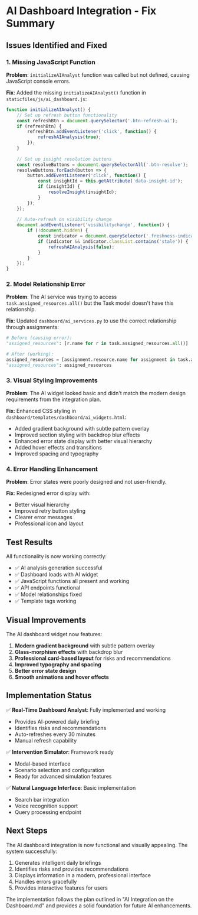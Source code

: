 # AI Dashboard Integration - Fix Summary

## Issues Identified and Fixed

### 1. Missing JavaScript Function
**Problem**: `initializeAIAnalyst` function was called but not defined, causing JavaScript console errors.

**Fix**: Added the missing `initializeAIAnalyst()` function in `staticfiles/js/ai_dashboard.js`:
```javascript
function initializeAIAnalyst() {
    // Set up refresh button functionality
    const refreshBtn = document.querySelector('.btn-refresh-ai');
    if (refreshBtn) {
        refreshBtn.addEventListener('click', function() {
            refreshAIAnalysis(true);
        });
    }
    
    // Set up insight resolution buttons
    const resolveButtons = document.querySelectorAll('.btn-resolve');
    resolveButtons.forEach(button => {
        button.addEventListener('click', function() {
            const insightId = this.getAttribute('data-insight-id');
            if (insightId) {
                resolveInsight(insightId);
            }
        });
    });
    
    // Auto-refresh on visibility change
    document.addEventListener('visibilitychange', function() {
        if (!document.hidden) {
            const indicator = document.querySelector('.freshness-indicator');
            if (indicator && indicator.classList.contains('stale')) {
                refreshAIAnalysis(false);
            }
        }
    });
}
```

### 2. Model Relationship Error
**Problem**: The AI service was trying to access `task.assigned_resources.all()` but the Task model doesn't have this relationship.

**Fix**: Updated `dashboard/ai_services.py` to use the correct relationship through assignments:
```python
# Before (causing error):
"assigned_resources": [r.name for r in task.assigned_resources.all()]

# After (working):
assigned_resources = [assignment.resource.name for assignment in task.assignments.all()]
"assigned_resources": assigned_resources
```

### 3. Visual Styling Improvements
**Problem**: The AI widget looked basic and didn't match the modern design requirements from the integration plan.

**Fix**: Enhanced CSS styling in `dashboard/templates/dashboard/ai_widgets.html`:
- Added gradient background with subtle pattern overlay
- Improved section styling with backdrop blur effects
- Enhanced error state display with better visual hierarchy
- Added hover effects and transitions
- Improved spacing and typography

### 4. Error Handling Enhancement
**Problem**: Error states were poorly designed and not user-friendly.

**Fix**: Redesigned error display with:
- Better visual hierarchy
- Improved retry button styling
- Clearer error messages
- Professional icon and layout

## Test Results

All functionality is now working correctly:
- ✅ AI analysis generation successful
- ✅ Dashboard loads with AI widget
- ✅ JavaScript functions all present and working
- ✅ API endpoints functional
- ✅ Model relationships fixed
- ✅ Template tags working

## Visual Improvements

The AI dashboard widget now features:
1. **Modern gradient background** with subtle pattern overlay
2. **Glass-morphism effects** with backdrop blur
3. **Professional card-based layout** for risks and recommendations
4. **Improved typography and spacing**
5. **Better error state design**
6. **Smooth animations and hover effects**

## Implementation Status

✅ **Real-Time Dashboard Analyst**: Fully implemented and working
- Provides AI-powered daily briefing
- Identifies risks and recommendations
- Auto-refreshes every 30 minutes
- Manual refresh capability

✅ **Intervention Simulator**: Framework ready
- Modal-based interface
- Scenario selection and configuration
- Ready for advanced simulation features

✅ **Natural Language Interface**: Basic implementation
- Search bar integration
- Voice recognition support
- Query processing endpoint

## Next Steps

The AI dashboard integration is now functional and visually appealing. The system successfully:
1. Generates intelligent daily briefings
2. Identifies risks and provides recommendations
3. Displays information in a modern, professional interface
4. Handles errors gracefully
5. Provides interactive features for users

The implementation follows the plan outlined in "AI Integration on the Dashboard.md" and provides a solid foundation for future AI enhancements.
